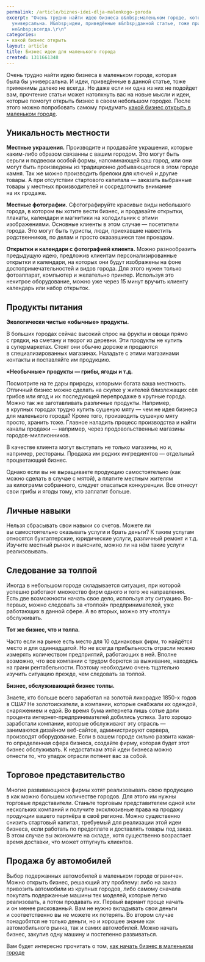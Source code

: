 ```yaml
---
permalink: /article/biznes-idei-dlja-malenkogo-goroda
excerpt: "Очень трудно найти идею бизнеса в&nbsp;маленьком городе, которая была&nbsp;бы
  универсальна. И&nbsp;идеи, приведённые в&nbsp;данной статье, тоже применимы далеко
  не&nbsp;всегда.\r\n"
categories:
- какой бизнес открыть
layout: article
title: Бизнес идеи для маленького города
created: 1311661348
---
```

Очень трудно найти идею бизнеса в маленьком городе, которая была бы универсальна. И идеи, приведённые в данной статье, тоже применимы далеко не всегда. Но даже если ни одна из них не подойдет вам, прочтение статьи может натолкнуть вас на новые мысли и идеи, которые помогут открыть бизнес в своем небольшом городке. После этого можно попробовать самому придумать [какой бизнес открыть в маленьком городе][_ _ _ _].

## Уникальность местности ##

**Местные украшения.** Производите и продавайте украшения, которые каким-либо образом связанны с вашим городом. Это могут быть серьги и подвески особой формы, напоминающей ваш город, или они могут быть произведены из традиционно добывающегося в этом городе камня. Так же можно производить брелоки для ключей и другие товары. А при отсутствии стартового капитала — заказать выбранные товары у местных производителей и сосредоточить внимание на их продаже.

**Местные фотографии.** Сфотографируйте красивые виды небольшого города, в котором вы хотите вести бизнес, и продавайте открытки, плакаты, календари и магнитики на холодильник с этими изображениями. Основные клиенты в этом случае — посетители города. Это могут быть туристы, люди, приехавшие навестить родственников, по делам и просто оказавшиеся там проездом.

**Открытки и календари с фотографией клиента.** Можно разнообразить предыдущую идею, предложив клиентам персонализированные открытки и календари, на которых они будут изображены на фоне достопримечательностей и видов города. Для этого нужен только фотоаппарат, компьютер и желательно принтер. Используя это нехитрое оборудование, можно уже через 15 минут вручить клиенту календарь или набор открыток.

## Продукты питания ##

**Экологически чистые «обычные» продукты.**

В больших городах сейчас высокий спрос на фрукты и овощи прямо с грядки, на сметану и творог из деревни. Эти продукты не купить в супермаркетах. Стоят они обычно дороже и продаются в специализированных магазинах. Наладьте с этими магазинами контакты и поставляйте им продукцию.

**«Необычные» продукты — грибы, ягоды и т.д.**

Посмотрите на те дары природы, которыми богата ваша местность. Отличный бизнес можно сделать на скупке у жителей близлежащих сёл грибов или ягод и их последующей перепродаже в крупные города. Можно так же заготавливать различные продукты. Например, в крупных городах трудно купить сушеную мяту — чем не идея бизнеса для маленького города? Кроме того, производить сушеную мяту просто, хранить тоже. Главное наладить процесс производства и найти каналы продажи — например, через продовольственные магазины городов-миллионников.

В качестве клиента могут выступать не только магазины, но и, например, рестораны. Продажа им редких ингредиентов — отдельный процветающий бизнес.

Однако если вы не выращиваете продукцию самостоятельно (как можно сделать в случае с мятой), а платите местным жителям за килограмм собранного, следует опасаться конкуренции. Все отнесут свои грибы и ягоды тому, кто заплатит больше.

## Личные навыки ##

Нельзя сбрасывать свои навыки со счетов. Можете ли вы самостоятельно оказывать услуги и брать деньги? К таким услугам относятся бухгалтерские, юридические услуги, различный ремонт и т.д. Изучите местный рынок и выясните, можно ли на нём такие услуги реализовывать.

## Следование за толпой ##

Иногда в небольшом городе складывается ситуация, при которой успешно работают множество фирм одного и того же направления. Есть две возможности начать свое дело, используя эту ситуацию. Во-первых, можно следовать за «толпой» предпринимателей, уже работающих в данной сфере. А во вторых, можно эту «толпу» обслуживать.

**Тот же бизнес, что и толпа.**

Часто если на рынке есть место для 10 одинаковых фирм, то найдётся место и для одиннадцатой. Но не всегда прибыльность отрасли можно измерять количеством предприятий, работающих в ней. Вполне возможно, что все компании с трудом борются за выживание, находясь на грани рентабельности. Поэтому необходимо очень тщательно изучить ситуацию прежде, чем следовать за толпой.

**Бизнес, обслуживающий бизнес толпы.**

Знаете, кто больше всего заработал на золотой лихорадке 1850-х годов в США? Не золотоискатели, а компании, которые снабжали их одеждой, снаряжением и едой. Во время бума интернета лишь сотые доли процента интернет-предпринимателей добились успеха. Зато хорошо заработали компании, которые обслуживают эту отрасль — занимаются дизайном веб-сайтов, администрируют сервера, производят оборудование. Если в вашем городе сильно развита какая-то определенная сфера бизнеса, создайте фирму, которая будет этот бизнес обслуживать. К недостаткам этой идеи бизнеса можно отнести то, что упадок отрасли потянет вас за собой.

## Торговое представительство ##

Многие развивающиеся фирмы хотят реализовывать свою продукцию в как можно большем количестве городов. Для этого им нужны торговые представители. Станьте торговым представителем одной или нескольких компаний и получите эксклюзивные права на продажу продукции вашего партнёра в своё регионе. Можно существенно снизить стартовый капитал, требуемый для реализации этой идеи бизнеса, если работать по предоплате и доставлять товары под заказ. В этом случае вы экономите на складе, хотя существенно возрастает время доставки, что может отпугнуть клиентов.

## Продажа бу автомобилей ##

Выбор подержанных автомобилей в маленьком городе ограничен. Можно открыть бизнес, решающий эту проблему: либо на заказ привозить автомобили из крупных городов, либо самому сначала покупать подержанные машины тех моделей, которые легко реализовать, а потом продавать их. Первый вариант проще начать и он менее рискованный. Вам не нужно вкладывать свои деньги и соответственно вы не можете их потерять. Во втором случае понадобятся не только деньги, но и хорошее знание как автомобильного рынка, так и самих автомобилей. Можно начать бизнес, закупив одну машину и постепенно развиваться.

Вам будет интересно прочитать о том, [как начать бизнес в маленьком городе][_ _ _ _ 1]


[_ _ _ _]: http://www.business101.ru/article/kakoj-biznes-otkryt-v-malenkom-gorode
[_ _ _ _ 1]: http://www.business101.ru/article/%D0%B1%D0%B8%D0%B7%D0%BD%D0%B5%D1%81-%D0%B2-%D0%BC%D0%B0%D0%BB%D0%B5%D0%BD%D1%8C%D0%BA%D0%BE%D0%BC-%D0%B3%D0%BE%D1%80%D0%BE%D0%B4%D0%B5
